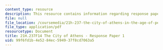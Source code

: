 ```yaml
---
content_type: resource
description: This resource contains information regarding response paper 1.
file: null
file_location: /coursemedia/21h-237-the-city-of-athens-in-the-age-of-pericles-fall-2014/99f6fd1b4e5284ec594937f8cd7063a5_MIT21H_237F14_Response1.pdf
file_type: application/pdf
resourcetype: Document
title: 21H.237F14 The City of Athens - Response Paper 1
uid: 99f6fd1b-4e52-84ec-5949-37f8cd7063a5
---
```

